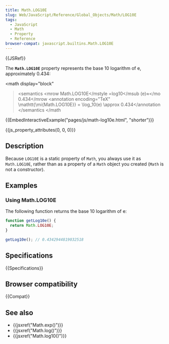 ```yaml
---
title: Math.LOG10E
slug: Web/JavaScript/Reference/Global_Objects/Math/LOG10E
tags:
  - JavaScript
  - Math
  - Property
  - Reference
browser-compat: javascript.builtins.Math.LOG10E
---
```

{{JSRef}}

The **`Math.LOG10E`** property represents the base 10 logarithm of e,
approximately 0.434:

<math display="block"

> <semantics <mrow <mstyle mathvariant="monospace"><mi>Math.LOG10E</mi></mstyle
> <mo>=</mo><msub><mo lspace="0em" rspace="0em">log</mo><mn>10</mn></msub
> <mo stretchy="false">(</mo><mi>e</mi><mo stretchy="false">)</mo><mo>≈</mo
> <mn>0.434</mn></mrow <annotation encoding="TeX" \mathtt{\mi{Math.LOG10E}} =
> \log_10(e) \approx 0.434</annotation </semantics </math

{{EmbedInteractiveExample("pages/js/math-log10e.html", "shorter")}}

{{js_property_attributes(0, 0, 0)}}

## Description

Because `LOG10E` is a static property of `Math`, you always use it as
`Math.LOG10E`, rather than as a property of a `Math` object you created (`Math`
is not a constructor).

## Examples

### Using Math.LOG10E

The following function returns the base 10 logarithm of e:

```js
function getLog10e() {
  return Math.LOG10E;
}

getLog10e(); // 0.4342944819032518
```

## Specifications

{{Specifications}}

## Browser compatibility

{{Compat}}

## See also

- {{jsxref("Math.exp()")}}
- {{jsxref("Math.log()")}}
- {{jsxref("Math.log10()")}}
